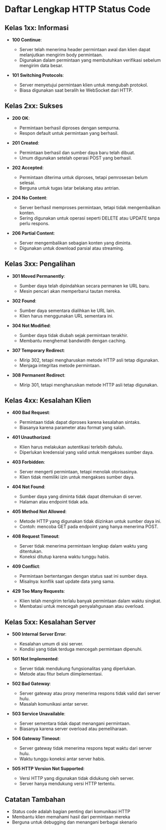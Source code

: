 # Daftar Lengkap HTTP Status Code

## Kelas 1xx: Informasi

- **100 Continue**:
  - Server telah menerima header permintaan awal dan klien dapat melanjutkan mengirim body permintaan.
  - Digunakan dalam permintaan yang membutuhkan verifikasi sebelum mengirim data besar.

- **101 Switching Protocols**:
  - Server menyetujui permintaan klien untuk mengubah protokol.
  - Biasa digunakan saat beralih ke WebSocket dari HTTP.

## Kelas 2xx: Sukses

- **200 OK**:
  - Permintaan berhasil diproses dengan sempurna.
  - Respon default untuk permintaan yang berhasil.

- **201 Created**:
  - Permintaan berhasil dan sumber daya baru telah dibuat.
  - Umum digunakan setelah operasi POST yang berhasil.

- **202 Accepted**:
  - Permintaan diterima untuk diproses, tetapi pemrosesan belum selesai.
  - Berguna untuk tugas latar belakang atau antrian.

- **204 No Content**:
  - Server berhasil memproses permintaan, tetapi tidak mengembalikan konten.
  - Sering digunakan untuk operasi seperti DELETE atau UPDATE tanpa perlu respons.

- **206 Partial Content**:
  - Server mengembalikan sebagian konten yang diminta.
  - Digunakan untuk download parsial atau streaming.

## Kelas 3xx: Pengalihan

- **301 Moved Permanently**:
  - Sumber daya telah dipindahkan secara permanen ke URL baru.
  - Mesin pencari akan memperbarui tautan mereka.

- **302 Found**:
  - Sumber daya sementara dialihkan ke URL lain.
  - Klien harus menggunakan URL sementara ini.

- **304 Not Modified**:
  - Sumber daya tidak diubah sejak permintaan terakhir.
  - Membantu menghemat bandwidth dengan caching.

- **307 Temporary Redirect**:
  - Mirip 302, tetapi mengharuskan metode HTTP asli tetap digunakan.
  - Menjaga integritas metode permintaan.

- **308 Permanent Redirect**:
  - Mirip 301, tetapi mengharuskan metode HTTP asli tetap digunakan.

## Kelas 4xx: Kesalahan Klien

- **400 Bad Request**:
  - Permintaan tidak dapat diproses karena kesalahan sintaks.
  - Biasanya karena parameter atau format yang salah.

- **401 Unauthorized**:
  - Klien harus melakukan autentikasi terlebih dahulu.
  - Diperlukan kredensial yang valid untuk mengakses sumber daya.

- **403 Forbidden**:
  - Server mengerti permintaan, tetapi menolak otorisasinya.
  - Klien tidak memiliki izin untuk mengakses sumber daya.

- **404 Not Found**:
  - Sumber daya yang diminta tidak dapat ditemukan di server.
  - Halaman atau endpoint tidak ada.

- **405 Method Not Allowed**:
  - Metode HTTP yang digunakan tidak diizinkan untuk sumber daya ini.
  - Contoh: mencoba GET pada endpoint yang hanya menerima POST.

- **408 Request Timeout**:
  - Server tidak menerima permintaan lengkap dalam waktu yang ditentukan.
  - Koneksi ditutup karena waktu tunggu habis.

- **409 Conflict**:
  - Permintaan bertentangan dengan status saat ini sumber daya.
  - Misalnya: konflik saat update data yang sama.

- **429 Too Many Requests**:
  - Klien telah mengirim terlalu banyak permintaan dalam waktu singkat.
  - Membatasi untuk mencegah penyalahgunaan atau overload.

## Kelas 5xx: Kesalahan Server

- **500 Internal Server Error**:
  - Kesalahan umum di sisi server.
  - Kondisi yang tidak terduga mencegah permintaan dipenuhi.

- **501 Not Implemented**:
  - Server tidak mendukung fungsionalitas yang diperlukan.
  - Metode atau fitur belum diimplementasi.

- **502 Bad Gateway**:
  - Server gateway atau proxy menerima respons tidak valid dari server hulu.
  - Masalah komunikasi antar server.

- **503 Service Unavailable**:
  - Server sementara tidak dapat menangani permintaan.
  - Biasanya karena server overload atau pemeliharaan.

- **504 Gateway Timeout**:
  - Server gateway tidak menerima respons tepat waktu dari server hulu.
  - Waktu tunggu koneksi antar server habis.

- **505 HTTP Version Not Supported**:
  - Versi HTTP yang digunakan tidak didukung oleh server.
  - Server hanya mendukung versi HTTP tertentu.

## Catatan Tambahan

- Status code adalah bagian penting dari komunikasi HTTP
- Membantu klien memahami hasil dari permintaan mereka
- Berguna untuk debugging dan menangani berbagai skenario
